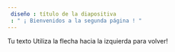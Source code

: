 ```yaml
---
 diseño : título de la diapositiva
 : " ¡ Bienvenidos a la segunda página ! "
---
```

Tu texto 
Utiliza la flecha hacia la izquierda para volver!
